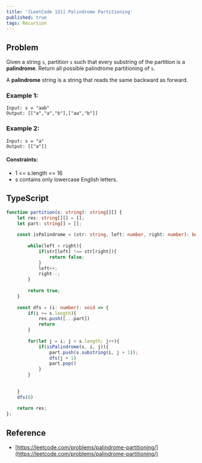 ```yaml
---
title: '[LeetCode 131] Palindrome Partitioning'
published: true
tags: Recursion
---
```


## Problem

Given a string `s`, partition `s` such that every substring of the partition
is a **palindrome**. Return all possible palindrome partitioning of `s`.

A **palindrome** string is a string that reads the same backward as forward.
 
### Example 1:

```
Input: s = "aab"
Output: [["a","a","b"],["aa","b"]]
```

### Example 2:

```
Input: s = "a"
Output: [["a"]]
```
 
#### Constraints:

- 1 <= s.length <= 16
- s contains only lowercase English letters.

## TypeScript

```typescript
function partition(s: string): string[][] {
    let res: string[][] = [];
    let part: string[] = [];
    
    const isPalindrome = (str: string, left: number, right: number): boolean => {
             
        while(left < right){
            if(str[left] !== str[right]){
                return false;
            }
            left++;
            right--;
        }
            
        return true;
    }
    
    const dfs = (i: number): void => {
        if(i >= s.length){
            res.push([...part])
            return
        }
        
        for(let j = i; j < s.length; j++){
            if(isPalindrome(s, i, j)){
                part.push(s.substring(i, j + 1));
                dfs(j + 1)
                part.pop()
            }
        }
    
        
    }
    dfs(0)
    
    return res;
};
```

## Reference

- [https://leetcode.com/problems/palindrome-partitioning/](https://leetcode.com/problems/palindrome-partitioning/)
